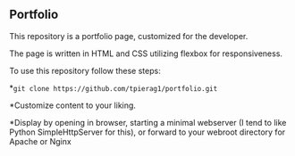 ## Portfolio

This repository is a portfolio page, customized for the developer.

The page is written in HTML and CSS utilizing flexbox for responsiveness.

To use this repository follow these steps:

*`git clone https://github.com/tpierag1/portfolio.git`

*Customize content to your liking.

*Display by opening in browser, starting a minimal webserver
(I tend to like Python SimpleHttpServer for this), or forward
to your webroot directory for Apache or Nginx

